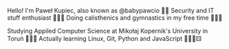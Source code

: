 Hello!
I'm Paweł Kupiec, also known as @babypawcio 🙌🏻 
Security and IT stuff enthusiast 👨🏻‍💻 Doing calisthenics and gymnastics in my free time ⛹🏻‍♀️ 

Studying Appiled Computer Science at Mikołaj Kopernik's University in Toruń 👨🏼‍🎓 
Actually learning Linux, Git, Python and JavaScript 🐧🐙🐍🟨 
